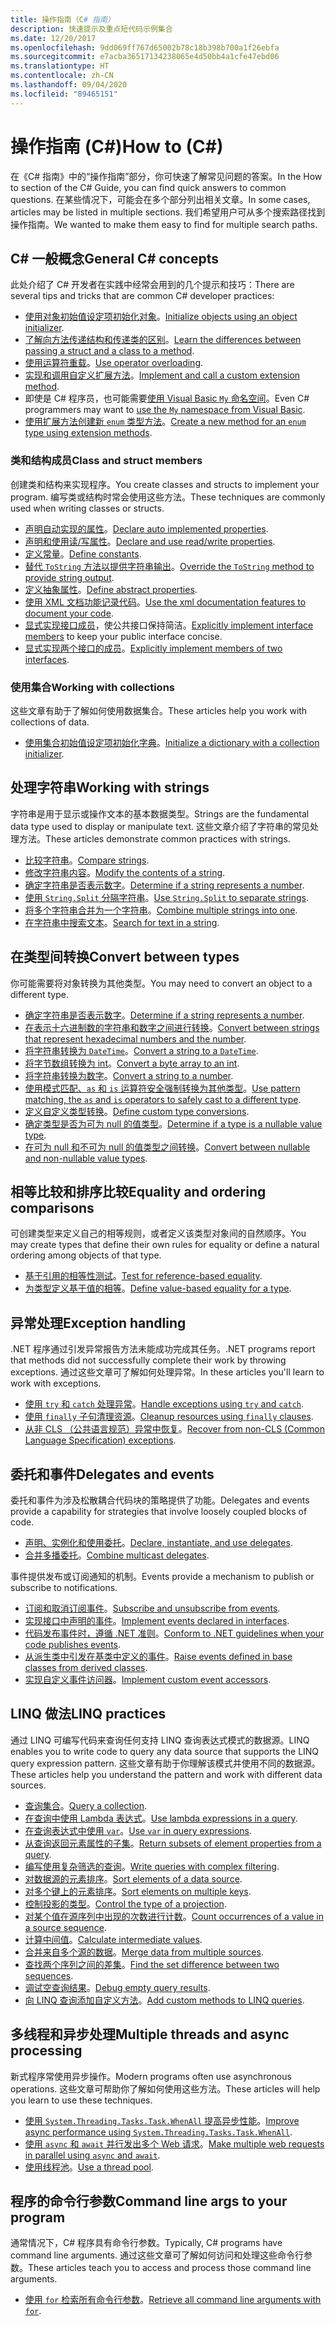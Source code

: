 ```yaml
---
title: 操作指南（C# 指南）
description: 快速提示及重点短代码示例集合
ms.date: 12/20/2017
ms.openlocfilehash: 9dd069ff767d65002b78c18b398b700a1f26ebfa
ms.sourcegitcommit: e7acba36517134238065e4d50bb4a1cfe47ebd06
ms.translationtype: HT
ms.contentlocale: zh-CN
ms.lasthandoff: 09/04/2020
ms.locfileid: "89465151"
---
```

# <a name="how-to-c"></a><span data-ttu-id="82bf2-103">操作指南 (C#)</span><span class="sxs-lookup"><span data-stu-id="82bf2-103">How to (C#)</span></span>

<span data-ttu-id="82bf2-104">在《C# 指南》中的“操作指南”部分，你可快速了解常见问题的答案。</span><span class="sxs-lookup"><span data-stu-id="82bf2-104">In the How to section of the C# Guide, you can find quick answers to common questions.</span></span> <span data-ttu-id="82bf2-105">在某些情况下，可能会在多个部分列出相关文章。</span><span class="sxs-lookup"><span data-stu-id="82bf2-105">In some cases, articles may be listed in multiple sections.</span></span> <span data-ttu-id="82bf2-106">我们希望用户可从多个搜索路径找到操作指南。</span><span class="sxs-lookup"><span data-stu-id="82bf2-106">We wanted to make them easy to find for multiple search paths.</span></span>

## <a name="general-c-concepts"></a><span data-ttu-id="82bf2-107">C# 一般概念</span><span class="sxs-lookup"><span data-stu-id="82bf2-107">General C# concepts</span></span>

<span data-ttu-id="82bf2-108">此处介绍了 C# 开发者在实践中经常会用到的几个提示和技巧：</span><span class="sxs-lookup"><span data-stu-id="82bf2-108">There are several tips and tricks that are common C# developer practices:</span></span>

- <span data-ttu-id="82bf2-109">[使用对象初始值设定项初始化对象](../programming-guide/classes-and-structs/how-to-initialize-objects-by-using-an-object-initializer.md)。</span><span class="sxs-lookup"><span data-stu-id="82bf2-109">[Initialize objects using an object initializer](../programming-guide/classes-and-structs/how-to-initialize-objects-by-using-an-object-initializer.md).</span></span>
- <span data-ttu-id="82bf2-110">[了解向方法传递结构和传递类的区别](../programming-guide/classes-and-structs/how-to-know-the-difference-passing-a-struct-and-passing-a-class-to-a-method.md)。</span><span class="sxs-lookup"><span data-stu-id="82bf2-110">[Learn the differences between passing a struct and a class to a method](../programming-guide/classes-and-structs/how-to-know-the-difference-passing-a-struct-and-passing-a-class-to-a-method.md).</span></span>
- <span data-ttu-id="82bf2-111">[使用运算符重载](../language-reference/operators/operator-overloading.md)。</span><span class="sxs-lookup"><span data-stu-id="82bf2-111">[Use operator overloading](../language-reference/operators/operator-overloading.md).</span></span>
- <span data-ttu-id="82bf2-112">[实现和调用自定义扩展方法](../programming-guide/classes-and-structs/how-to-implement-and-call-a-custom-extension-method.md)。</span><span class="sxs-lookup"><span data-stu-id="82bf2-112">[Implement and call a custom extension method](../programming-guide/classes-and-structs/how-to-implement-and-call-a-custom-extension-method.md).</span></span>
- <span data-ttu-id="82bf2-113">即使是 C# 程序员，也可能需要[使用 Visual Basic `My` 命名空间](../programming-guide/namespaces/how-to-use-the-my-namespace.md)。</span><span class="sxs-lookup"><span data-stu-id="82bf2-113">Even C# programmers may want to [use the `My` namespace from Visual Basic](../programming-guide/namespaces/how-to-use-the-my-namespace.md).</span></span>
- <span data-ttu-id="82bf2-114">[使用扩展方法创建新 `enum` 类型方法](../programming-guide/classes-and-structs/how-to-create-a-new-method-for-an-enumeration.md)。</span><span class="sxs-lookup"><span data-stu-id="82bf2-114">[Create a new method for an `enum` type using extension methods](../programming-guide/classes-and-structs/how-to-create-a-new-method-for-an-enumeration.md).</span></span>

### <a name="class-and-struct-members"></a><span data-ttu-id="82bf2-115">类和结构成员</span><span class="sxs-lookup"><span data-stu-id="82bf2-115">Class and struct members</span></span>

<span data-ttu-id="82bf2-116">创建类和结构来实现程序。</span><span class="sxs-lookup"><span data-stu-id="82bf2-116">You create classes and structs to implement your program.</span></span> <span data-ttu-id="82bf2-117">编写类或结构时常会使用这些方法。</span><span class="sxs-lookup"><span data-stu-id="82bf2-117">These techniques are commonly used when writing classes or structs.</span></span>

- <span data-ttu-id="82bf2-118">[声明自动实现的属性](../programming-guide/classes-and-structs/how-to-implement-a-lightweight-class-with-auto-implemented-properties.md)。</span><span class="sxs-lookup"><span data-stu-id="82bf2-118">[Declare auto implemented properties](../programming-guide/classes-and-structs/how-to-implement-a-lightweight-class-with-auto-implemented-properties.md).</span></span>
- <span data-ttu-id="82bf2-119">[声明和使用读/写属性](../programming-guide/classes-and-structs/how-to-declare-and-use-read-write-properties.md)。</span><span class="sxs-lookup"><span data-stu-id="82bf2-119">[Declare and use read/write properties](../programming-guide/classes-and-structs/how-to-declare-and-use-read-write-properties.md).</span></span>
- <span data-ttu-id="82bf2-120">[定义常量](../programming-guide/classes-and-structs/how-to-define-constants.md)。</span><span class="sxs-lookup"><span data-stu-id="82bf2-120">[Define constants](../programming-guide/classes-and-structs/how-to-define-constants.md).</span></span>
- <span data-ttu-id="82bf2-121">[替代 `ToString` 方法以提供字符串输出](../programming-guide/classes-and-structs/how-to-override-the-tostring-method.md)。</span><span class="sxs-lookup"><span data-stu-id="82bf2-121">[Override the `ToString` method to provide string output](../programming-guide/classes-and-structs/how-to-override-the-tostring-method.md).</span></span>
- <span data-ttu-id="82bf2-122">[定义抽象属性](../programming-guide/classes-and-structs/how-to-define-abstract-properties.md)。</span><span class="sxs-lookup"><span data-stu-id="82bf2-122">[Define abstract properties](../programming-guide/classes-and-structs/how-to-define-abstract-properties.md).</span></span>
- <span data-ttu-id="82bf2-123">[使用 XML 文档功能记录代码](../programming-guide/xmldoc/how-to-use-the-xml-documentation-features.md)。</span><span class="sxs-lookup"><span data-stu-id="82bf2-123">[Use the xml documentation features to document your code](../programming-guide/xmldoc/how-to-use-the-xml-documentation-features.md).</span></span>
- <span data-ttu-id="82bf2-124">[显式实现接口成员](../programming-guide/interfaces/how-to-explicitly-implement-interface-members.md)，使公共接口保持简洁。</span><span class="sxs-lookup"><span data-stu-id="82bf2-124">[Explicitly implement interface members](../programming-guide/interfaces/how-to-explicitly-implement-interface-members.md) to keep your public interface concise.</span></span>
- <span data-ttu-id="82bf2-125">[显式实现两个接口的成员](../programming-guide/interfaces/how-to-explicitly-implement-members-of-two-interfaces.md)。</span><span class="sxs-lookup"><span data-stu-id="82bf2-125">[Explicitly implement members of two interfaces](../programming-guide/interfaces/how-to-explicitly-implement-members-of-two-interfaces.md).</span></span>

### <a name="working-with-collections"></a><span data-ttu-id="82bf2-126">使用集合</span><span class="sxs-lookup"><span data-stu-id="82bf2-126">Working with collections</span></span>

<span data-ttu-id="82bf2-127">这些文章有助于了解如何使用数据集合。</span><span class="sxs-lookup"><span data-stu-id="82bf2-127">These articles help you work with collections of data.</span></span>

- <span data-ttu-id="82bf2-128">[使用集合初始值设定项初始化字典](../programming-guide/classes-and-structs/how-to-initialize-a-dictionary-with-a-collection-initializer.md)。</span><span class="sxs-lookup"><span data-stu-id="82bf2-128">[Initialize a dictionary with a collection initializer](../programming-guide/classes-and-structs/how-to-initialize-a-dictionary-with-a-collection-initializer.md).</span></span>

## <a name="working-with-strings"></a><span data-ttu-id="82bf2-129">处理字符串</span><span class="sxs-lookup"><span data-stu-id="82bf2-129">Working with strings</span></span>

<span data-ttu-id="82bf2-130">字符串是用于显示或操作文本的基本数据类型。</span><span class="sxs-lookup"><span data-stu-id="82bf2-130">Strings are the fundamental data type used to display or manipulate text.</span></span> <span data-ttu-id="82bf2-131">这些文章介绍了字符串的常见处理方法。</span><span class="sxs-lookup"><span data-stu-id="82bf2-131">These articles demonstrate common practices with strings.</span></span>

- <span data-ttu-id="82bf2-132">[比较字符串](compare-strings.md)。</span><span class="sxs-lookup"><span data-stu-id="82bf2-132">[Compare strings](compare-strings.md).</span></span>
- <span data-ttu-id="82bf2-133">[修改字符串内容](modify-string-contents.md)。</span><span class="sxs-lookup"><span data-stu-id="82bf2-133">[Modify the contents of a string](modify-string-contents.md).</span></span>
- <span data-ttu-id="82bf2-134">[确定字符串是否表示数字](../programming-guide/strings/how-to-determine-whether-a-string-represents-a-numeric-value.md)。</span><span class="sxs-lookup"><span data-stu-id="82bf2-134">[Determine if a string represents a number](../programming-guide/strings/how-to-determine-whether-a-string-represents-a-numeric-value.md).</span></span>
- <span data-ttu-id="82bf2-135">[使用 `String.Split` 分隔字符串](parse-strings-using-split.md)。</span><span class="sxs-lookup"><span data-stu-id="82bf2-135">[Use `String.Split` to separate strings](parse-strings-using-split.md).</span></span>
- <span data-ttu-id="82bf2-136">[将多个字符串合并为一个字符串](concatenate-multiple-strings.md)。</span><span class="sxs-lookup"><span data-stu-id="82bf2-136">[Combine multiple strings into one](concatenate-multiple-strings.md).</span></span>
- <span data-ttu-id="82bf2-137">[在字符串中搜索文本](search-strings.md)。</span><span class="sxs-lookup"><span data-stu-id="82bf2-137">[Search for text in a string](search-strings.md).</span></span>

## <a name="convert-between-types"></a><span data-ttu-id="82bf2-138">在类型间转换</span><span class="sxs-lookup"><span data-stu-id="82bf2-138">Convert between types</span></span>

<span data-ttu-id="82bf2-139">你可能需要将对象转换为其他类型。</span><span class="sxs-lookup"><span data-stu-id="82bf2-139">You may need to convert an object to a different type.</span></span>

- <span data-ttu-id="82bf2-140">[确定字符串是否表示数字](../programming-guide/strings/how-to-determine-whether-a-string-represents-a-numeric-value.md)。</span><span class="sxs-lookup"><span data-stu-id="82bf2-140">[Determine if a string represents a number](../programming-guide/strings/how-to-determine-whether-a-string-represents-a-numeric-value.md).</span></span>
- <span data-ttu-id="82bf2-141">[在表示十六进制数的字符串和数字之间进行转换](../programming-guide/types/how-to-convert-between-hexadecimal-strings-and-numeric-types.md)。</span><span class="sxs-lookup"><span data-stu-id="82bf2-141">[Convert between strings that represent hexadecimal numbers and the number](../programming-guide/types/how-to-convert-between-hexadecimal-strings-and-numeric-types.md).</span></span>
- <span data-ttu-id="82bf2-142">[将字符串转换为 `DateTime`](../../standard/base-types/parsing-datetime.md)。</span><span class="sxs-lookup"><span data-stu-id="82bf2-142">[Convert a string to a `DateTime`](../../standard/base-types/parsing-datetime.md).</span></span>
- <span data-ttu-id="82bf2-143">[将字节数组转换为 int](../programming-guide/types/how-to-convert-a-byte-array-to-an-int.md)。</span><span class="sxs-lookup"><span data-stu-id="82bf2-143">[Convert a byte array to an int](../programming-guide/types/how-to-convert-a-byte-array-to-an-int.md).</span></span>
- <span data-ttu-id="82bf2-144">[将字符串转换为数字](../programming-guide/types/how-to-convert-a-string-to-a-number.md)。</span><span class="sxs-lookup"><span data-stu-id="82bf2-144">[Convert a string to a number](../programming-guide/types/how-to-convert-a-string-to-a-number.md).</span></span>
- <span data-ttu-id="82bf2-145">[使用模式匹配、`as` 和 `is` 运算符安全强制转换为其他类型](safely-cast-using-pattern-matching-is-and-as-operators.md)。</span><span class="sxs-lookup"><span data-stu-id="82bf2-145">[Use pattern matching, the `as` and `is` operators to safely cast to a different type](safely-cast-using-pattern-matching-is-and-as-operators.md).</span></span>
- <span data-ttu-id="82bf2-146">[定义自定义类型转换](../language-reference/operators/user-defined-conversion-operators.md)。</span><span class="sxs-lookup"><span data-stu-id="82bf2-146">[Define custom type conversions](../language-reference/operators/user-defined-conversion-operators.md).</span></span>
- <span data-ttu-id="82bf2-147">[确定类型是否为可为 null 的值类型](../language-reference/builtin-types/nullable-value-types.md#how-to-identify-a-nullable-value-type)。</span><span class="sxs-lookup"><span data-stu-id="82bf2-147">[Determine if a type is a nullable value type](../language-reference/builtin-types/nullable-value-types.md#how-to-identify-a-nullable-value-type).</span></span>
- <span data-ttu-id="82bf2-148">[在可为 null 和不可为 null 的值类型之间转换](../language-reference/builtin-types/nullable-value-types.md#conversion-from-a-nullable-value-type-to-an-underlying-type)。</span><span class="sxs-lookup"><span data-stu-id="82bf2-148">[Convert between nullable and non-nullable value types](../language-reference/builtin-types/nullable-value-types.md#conversion-from-a-nullable-value-type-to-an-underlying-type).</span></span>

## <a name="equality-and-ordering-comparisons"></a><span data-ttu-id="82bf2-149">相等比较和排序比较</span><span class="sxs-lookup"><span data-stu-id="82bf2-149">Equality and ordering comparisons</span></span>

<span data-ttu-id="82bf2-150">可创建类型来定义自己的相等规则，或者定义该类型对象间的自然顺序。</span><span class="sxs-lookup"><span data-stu-id="82bf2-150">You may create types that define their own rules for equality or define a natural ordering among objects of that type.</span></span>

- <span data-ttu-id="82bf2-151">[基于引用的相等性测试](../programming-guide/statements-expressions-operators/how-to-test-for-reference-equality-identity.md)。</span><span class="sxs-lookup"><span data-stu-id="82bf2-151">[Test for reference-based equality](../programming-guide/statements-expressions-operators/how-to-test-for-reference-equality-identity.md).</span></span>
- <span data-ttu-id="82bf2-152">[为类型定义基于值的相等](../programming-guide/statements-expressions-operators/how-to-define-value-equality-for-a-type.md)。</span><span class="sxs-lookup"><span data-stu-id="82bf2-152">[Define value-based equality for a type](../programming-guide/statements-expressions-operators/how-to-define-value-equality-for-a-type.md).</span></span>

## <a name="exception-handling"></a><span data-ttu-id="82bf2-153">异常处理</span><span class="sxs-lookup"><span data-stu-id="82bf2-153">Exception handling</span></span>

<span data-ttu-id="82bf2-154">.NET 程序通过引发异常报告方法未能成功完成其任务。</span><span class="sxs-lookup"><span data-stu-id="82bf2-154">.NET programs report that methods did not successfully complete their work by throwing exceptions.</span></span> <span data-ttu-id="82bf2-155">通过这些文章可了解如何处理异常。</span><span class="sxs-lookup"><span data-stu-id="82bf2-155">In these articles you'll learn to work with exceptions.</span></span>

- <span data-ttu-id="82bf2-156">[使用 `try` 和 `catch` 处理异常](../programming-guide/exceptions/how-to-handle-an-exception-using-try-catch.md)。</span><span class="sxs-lookup"><span data-stu-id="82bf2-156">[Handle exceptions using `try` and `catch`](../programming-guide/exceptions/how-to-handle-an-exception-using-try-catch.md).</span></span>
- <span data-ttu-id="82bf2-157">[使用 `finally` 子句清理资源](../programming-guide/exceptions/how-to-execute-cleanup-code-using-finally.md)。</span><span class="sxs-lookup"><span data-stu-id="82bf2-157">[Cleanup resources using `finally` clauses](../programming-guide/exceptions/how-to-execute-cleanup-code-using-finally.md).</span></span>
- <span data-ttu-id="82bf2-158">[从非 CLS （公共语言规范）异常中恢复](../programming-guide/exceptions/how-to-catch-a-non-cls-exception.md)。</span><span class="sxs-lookup"><span data-stu-id="82bf2-158">[Recover from non-CLS (Common Language Specification) exceptions](../programming-guide/exceptions/how-to-catch-a-non-cls-exception.md).</span></span>

## <a name="delegates-and-events"></a><span data-ttu-id="82bf2-159">委托和事件</span><span class="sxs-lookup"><span data-stu-id="82bf2-159">Delegates and events</span></span>

<span data-ttu-id="82bf2-160">委托和事件为涉及松散耦合代码块的策略提供了功能。</span><span class="sxs-lookup"><span data-stu-id="82bf2-160">Delegates and events provide a capability for strategies that involve loosely coupled blocks of code.</span></span>

- <span data-ttu-id="82bf2-161">[声明、实例化和使用委托](../programming-guide/delegates/how-to-declare-instantiate-and-use-a-delegate.md)。</span><span class="sxs-lookup"><span data-stu-id="82bf2-161">[Declare, instantiate, and use delegates](../programming-guide/delegates/how-to-declare-instantiate-and-use-a-delegate.md).</span></span>
- <span data-ttu-id="82bf2-162">[合并多播委托](../programming-guide/delegates/how-to-combine-delegates-multicast-delegates.md)。</span><span class="sxs-lookup"><span data-stu-id="82bf2-162">[Combine multicast delegates](../programming-guide/delegates/how-to-combine-delegates-multicast-delegates.md).</span></span>

<span data-ttu-id="82bf2-163">事件提供发布或订阅通知的机制。</span><span class="sxs-lookup"><span data-stu-id="82bf2-163">Events provide a mechanism to publish or subscribe to notifications.</span></span>

- <span data-ttu-id="82bf2-164">[订阅和取消订阅事件](../programming-guide/events/how-to-subscribe-to-and-unsubscribe-from-events.md)。</span><span class="sxs-lookup"><span data-stu-id="82bf2-164">[Subscribe and unsubscribe from events](../programming-guide/events/how-to-subscribe-to-and-unsubscribe-from-events.md).</span></span>
- <span data-ttu-id="82bf2-165">[实现接口中声明的事件](../programming-guide/events/how-to-implement-interface-events.md)。</span><span class="sxs-lookup"><span data-stu-id="82bf2-165">[Implement events declared in interfaces](../programming-guide/events/how-to-implement-interface-events.md).</span></span>
- <span data-ttu-id="82bf2-166">[代码发布事件时，遵循 .NET 准则](../programming-guide/events/how-to-publish-events-that-conform-to-net-framework-guidelines.md)。</span><span class="sxs-lookup"><span data-stu-id="82bf2-166">[Conform to .NET guidelines when your code publishes events](../programming-guide/events/how-to-publish-events-that-conform-to-net-framework-guidelines.md).</span></span>
- <span data-ttu-id="82bf2-167">[从派生类中引发在基类中定义的事件](../programming-guide/events/how-to-raise-base-class-events-in-derived-classes.md)。</span><span class="sxs-lookup"><span data-stu-id="82bf2-167">[Raise events defined in base classes from derived classes](../programming-guide/events/how-to-raise-base-class-events-in-derived-classes.md).</span></span>
- <span data-ttu-id="82bf2-168">[实现自定义事件访问器](../programming-guide/events/how-to-implement-custom-event-accessors.md)。</span><span class="sxs-lookup"><span data-stu-id="82bf2-168">[Implement custom event accessors](../programming-guide/events/how-to-implement-custom-event-accessors.md).</span></span>

## <a name="linq-practices"></a><span data-ttu-id="82bf2-169">LINQ 做法</span><span class="sxs-lookup"><span data-stu-id="82bf2-169">LINQ practices</span></span>

<span data-ttu-id="82bf2-170">通过 LINQ 可编写代码来查询任何支持 LINQ 查询表达式模式的数据源。</span><span class="sxs-lookup"><span data-stu-id="82bf2-170">LINQ enables you to write code to query any data source that supports the LINQ query expression pattern.</span></span> <span data-ttu-id="82bf2-171">这些文章有助于你理解该模式并使用不同的数据源。</span><span class="sxs-lookup"><span data-stu-id="82bf2-171">These articles help you understand the pattern and work with different data sources.</span></span>

- <span data-ttu-id="82bf2-172">[查询集合](../programming-guide/concepts/linq/how-to-query-an-arraylist-with-linq.md)。</span><span class="sxs-lookup"><span data-stu-id="82bf2-172">[Query a collection](../programming-guide/concepts/linq/how-to-query-an-arraylist-with-linq.md).</span></span>
- <span data-ttu-id="82bf2-173">[在查询中使用 Lambda 表达式](../programming-guide/statements-expressions-operators/how-to-use-lambda-expressions-in-a-query.md)。</span><span class="sxs-lookup"><span data-stu-id="82bf2-173">[Use lambda expressions in a query](../programming-guide/statements-expressions-operators/how-to-use-lambda-expressions-in-a-query.md).</span></span>
- <span data-ttu-id="82bf2-174">[在查询表达式中使用 `var`](../programming-guide/classes-and-structs/how-to-use-implicitly-typed-local-variables-and-arrays-in-a-query-expression.md)。</span><span class="sxs-lookup"><span data-stu-id="82bf2-174">[Use `var` in query expressions](../programming-guide/classes-and-structs/how-to-use-implicitly-typed-local-variables-and-arrays-in-a-query-expression.md).</span></span>
- <span data-ttu-id="82bf2-175">[从查询返回元素属性的子集](../programming-guide/classes-and-structs/how-to-return-subsets-of-element-properties-in-a-query.md)。</span><span class="sxs-lookup"><span data-stu-id="82bf2-175">[Return subsets of element properties from a query](../programming-guide/classes-and-structs/how-to-return-subsets-of-element-properties-in-a-query.md).</span></span>
- <span data-ttu-id="82bf2-176">[编写使用复杂筛选的查询](../programming-guide/concepts/linq/how-to-write-queries-with-complex-filtering.md)。</span><span class="sxs-lookup"><span data-stu-id="82bf2-176">[Write queries with complex filtering](../programming-guide/concepts/linq/how-to-write-queries-with-complex-filtering.md).</span></span>
- <span data-ttu-id="82bf2-177">[对数据源的元素排序](../programming-guide/concepts/linq/how-to-sort-elements.md)。</span><span class="sxs-lookup"><span data-stu-id="82bf2-177">[Sort elements of a data source](../programming-guide/concepts/linq/how-to-sort-elements.md).</span></span>
- <span data-ttu-id="82bf2-178">[对多个键上的元素排序](../programming-guide/concepts/linq/how-to-sort-elements-on-multiple-keys.md)。</span><span class="sxs-lookup"><span data-stu-id="82bf2-178">[Sort elements on multiple keys](../programming-guide/concepts/linq/how-to-sort-elements-on-multiple-keys.md).</span></span>
- <span data-ttu-id="82bf2-179">[控制投影的类型](../programming-guide/concepts/linq/how-to-control-the-type-of-a-projection.md)。</span><span class="sxs-lookup"><span data-stu-id="82bf2-179">[Control the type of a projection](../programming-guide/concepts/linq/how-to-control-the-type-of-a-projection.md).</span></span>
- <span data-ttu-id="82bf2-180">[对某个值在源序列中出现的次数进行计数](../programming-guide/concepts/linq/how-to-count-occurrences-of-a-word-in-a-string-linq.md)。</span><span class="sxs-lookup"><span data-stu-id="82bf2-180">[Count occurrences of a value in a source sequence](../programming-guide/concepts/linq/how-to-count-occurrences-of-a-word-in-a-string-linq.md).</span></span>
- <span data-ttu-id="82bf2-181">[计算中间值](../programming-guide/concepts/linq/how-to-calculate-intermediate-values.md)。</span><span class="sxs-lookup"><span data-stu-id="82bf2-181">[Calculate intermediate values](../programming-guide/concepts/linq/how-to-calculate-intermediate-values.md).</span></span>
- <span data-ttu-id="82bf2-182">[合并来自多个源的数据](../programming-guide/concepts/linq/how-to-populate-object-collections-from-multiple-sources-linq.md)。</span><span class="sxs-lookup"><span data-stu-id="82bf2-182">[Merge data from multiple sources](../programming-guide/concepts/linq/how-to-populate-object-collections-from-multiple-sources-linq.md).</span></span>
- <span data-ttu-id="82bf2-183">[查找两个序列之间的差集](../programming-guide/concepts/linq/how-to-find-the-set-difference-between-two-lists-linq.md)。</span><span class="sxs-lookup"><span data-stu-id="82bf2-183">[Find the set difference between two sequences](../programming-guide/concepts/linq/how-to-find-the-set-difference-between-two-lists-linq.md).</span></span>
- <span data-ttu-id="82bf2-184">[调试空查询结果](../programming-guide/concepts/linq/how-to-debug-empty-query-results-sets.md)。</span><span class="sxs-lookup"><span data-stu-id="82bf2-184">[Debug empty query results](../programming-guide/concepts/linq/how-to-debug-empty-query-results-sets.md).</span></span>
- <span data-ttu-id="82bf2-185">[向 LINQ 查询添加自定义方法](../programming-guide/concepts/linq/how-to-add-custom-methods-for-linq-queries.md)。</span><span class="sxs-lookup"><span data-stu-id="82bf2-185">[Add custom methods to LINQ queries](../programming-guide/concepts/linq/how-to-add-custom-methods-for-linq-queries.md).</span></span>

## <a name="multiple-threads-and-async-processing"></a><span data-ttu-id="82bf2-186">多线程和异步处理</span><span class="sxs-lookup"><span data-stu-id="82bf2-186">Multiple threads and async processing</span></span>

<span data-ttu-id="82bf2-187">新式程序常使用异步操作。</span><span class="sxs-lookup"><span data-stu-id="82bf2-187">Modern programs often use asynchronous operations.</span></span> <span data-ttu-id="82bf2-188">这些文章可帮助你了解如何使用这些方法。</span><span class="sxs-lookup"><span data-stu-id="82bf2-188">These articles will help you learn to use these techniques.</span></span>

- <span data-ttu-id="82bf2-189">[使用 `System.Threading.Tasks.Task.WhenAll` 提高异步性能](../programming-guide/concepts/async/how-to-extend-the-async-walkthrough-by-using-task-whenall.md)。</span><span class="sxs-lookup"><span data-stu-id="82bf2-189">[Improve async performance using `System.Threading.Tasks.Task.WhenAll`](../programming-guide/concepts/async/how-to-extend-the-async-walkthrough-by-using-task-whenall.md).</span></span>
- <span data-ttu-id="82bf2-190">[使用 `async` 和 `await` 并行发出多个 Web 请求](../programming-guide/concepts/async/how-to-make-multiple-web-requests-in-parallel-by-using-async-and-await.md)。</span><span class="sxs-lookup"><span data-stu-id="82bf2-190">[Make multiple web requests in parallel using `async` and `await`](../programming-guide/concepts/async/how-to-make-multiple-web-requests-in-parallel-by-using-async-and-await.md).</span></span>
- <span data-ttu-id="82bf2-191">[使用线程池](../../standard/threading/the-managed-thread-pool.md#using-the-thread-pool)。</span><span class="sxs-lookup"><span data-stu-id="82bf2-191">[Use a thread pool](../../standard/threading/the-managed-thread-pool.md#using-the-thread-pool).</span></span>

## <a name="command-line-args-to-your-program"></a><span data-ttu-id="82bf2-192">程序的命令行参数</span><span class="sxs-lookup"><span data-stu-id="82bf2-192">Command line args to your program</span></span>

<span data-ttu-id="82bf2-193">通常情况下，C# 程序具有命令行参数。</span><span class="sxs-lookup"><span data-stu-id="82bf2-193">Typically, C# programs have command line arguments.</span></span> <span data-ttu-id="82bf2-194">通过这些文章可了解如何访问和处理这些命令行参数。</span><span class="sxs-lookup"><span data-stu-id="82bf2-194">These articles teach you to access and process those command line arguments.</span></span>

- <span data-ttu-id="82bf2-195">[使用 `for` 检索所有命令行参数](../programming-guide/main-and-command-args/how-to-display-command-line-arguments.md)。</span><span class="sxs-lookup"><span data-stu-id="82bf2-195">[Retrieve all command line arguments with `for`](../programming-guide/main-and-command-args/how-to-display-command-line-arguments.md).</span></span>
